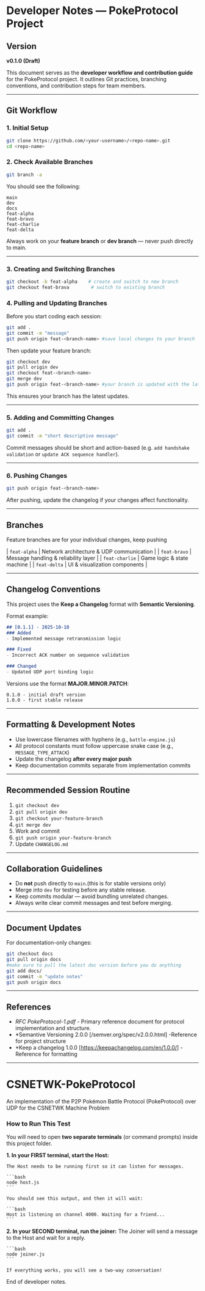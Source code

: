 # Developer Notes — PokeProtocol Project

## Version
**v0.1.0 (Draft)**

This document serves as the **developer workflow and contribution guide** for the PokeProtocol project. It outlines Git practices, branching conventions, and contribution steps for team members.

---

## Git Workflow
### 1. Initial Setup
```bash
git clone https://github.com/<your-username>/<repo-name>.git
cd <repo-name>
```

### 2. Check Available Branches
```bash
git branch -a
```
You should see the following:
```
main
dev
docs
feat-alpha
feat-bravo
feat-charlie
feat-delta
```

Always work on your **feature branch** or **dev branch** — never push directly to main.

---

### 3. Creating and Switching Branches
```bash
git checkout -b feat-alpha    # create and switch to new branch
git checkout feat-brava        # switch to existing branch
```

### 4. Pulling and Updating Branches
Before you start coding each session:
```bash
git add . 
git commit -m "message"
git push origin feat-<branch-name> #save local changes to your branch 
```
Then update your feature branch:
```bash
git checkout dev
git pull origin dev
git checkout feat-<branch-name>
git merge dev
git push origin feat-<branch-name> #your branch is updated with the latest dev branch
```
This ensures your branch has the latest updates.

---

### 5. Adding and Committing Changes
```bash
git add .
git commit -m "short descriptive message"
```
Commit messages should be short and action-based (e.g. `add handshake validation` or `update ACK sequence handler`).

---

### 6. Pushing Changes
```bash
git push origin feat-<branch-name>
```
After pushing, update the changelog if your changes affect functionality.

---

## Branches
Feature branches are for your individual changes, keep pushing  


| `feat-alpha`      | Network architecture & UDP communication  |
| `feat-bravo`      | Message handling & reliability layer      |
| `feat-charlie`    | Game logic & state machine                |
| `feat-delta`      | UI & visualization components             |

---

## Changelog Conventions
This project uses the **Keep a Changelog** format with **Semantic Versioning**.

Format example:
```markdown
## [0.1.1] - 2025-10-10
### Added
- Implemented message retransmission logic

### Fixed
- Incorrect ACK number on sequence validation

### Changed
- Updated UDP port binding logic
```

Versions use the format **MAJOR.MINOR.PATCH**:
```
0.1.0 - initial draft version
1.0.0 - first stable release
```

---

## Formatting & Development Notes
- Use lowercase filenames with hyphens (e.g., `battle-engine.js`)
- All protocol constants must follow uppercase snake case (e.g., `MESSAGE_TYPE_ATTACK`)
- Update the changelog **after every major push**
- Keep documentation commits separate from implementation commits

---

## Recommended Session Routine
1. `git checkout dev`
2. `git pull origin dev`
3. `git checkout your-feature-branch`
4. `git merge dev`
5. Work and commit
6. `git push origin your-feature-branch`
7. Update `CHANGELOG.md`

---

## Collaboration Guidelines
- Do **not** push directly to `main`.(this is for stable versions only)
- Merge into `dev` for testing before any stable release.
- Keep commits modular — avoid bundling unrelated changes.
- Always write clear commit messages and test before merging.

---

## Document Updates
For documentation-only changes:
```bash
git checkout docs
git pull origin docs
#make sure to pull the latest doc version before you do anything
git add docs/
git commit -m "update notes"
git push origin docs
```

---

## References
- *RFC PokeProtocol-1.pdf*                                              - Primary reference document for protocol implementation and structure.
- *Semantive  Versioning 2.0.0 [/semver.org/spec/v2.0.0.html]           -Reference for project structure
- *Keep a changelog 1.0.0      [https://keepachangelog.com/en/1.0.0/]   -Reference for formatting

---

# CSNETWK-PokeProtocol
An implementation of the P2P Pokémon Battle Protocol (PokeProtocol) over UDP for the CSNETWK Machine Problem

### How to Run This Test

You will need to open **two separate terminals** (or command prompts) inside this project folder.

**1. In your FIRST terminal, start the Host:**

    The Host needs to be running first so it can listen for messages.

    ```bash
    node host.js
    ```

    You should see this output, and then it will wait:

    ```bash
    Host is listening on channel 4000. Waiting for a friend...
    ```

**2.  In your SECOND terminal, run the joiner:**
    The Joiner will send a message to the Host and wait for a reply.

    ```bash
    node joiner.js
    ```

    If everything works, you will see a two-way conversation!


End of developer notes.

